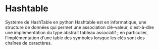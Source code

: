 # Hashtable
Système de HashTable en python
Hashtable est en informatique, une structure de données qui permet une association clé–valeur, c'est-à-dire une implémentation du type abstrait tableau associatif ; en particulier, l'implémentation d'une table des symboles lorsque les clés sont des chaînes de caractères.
